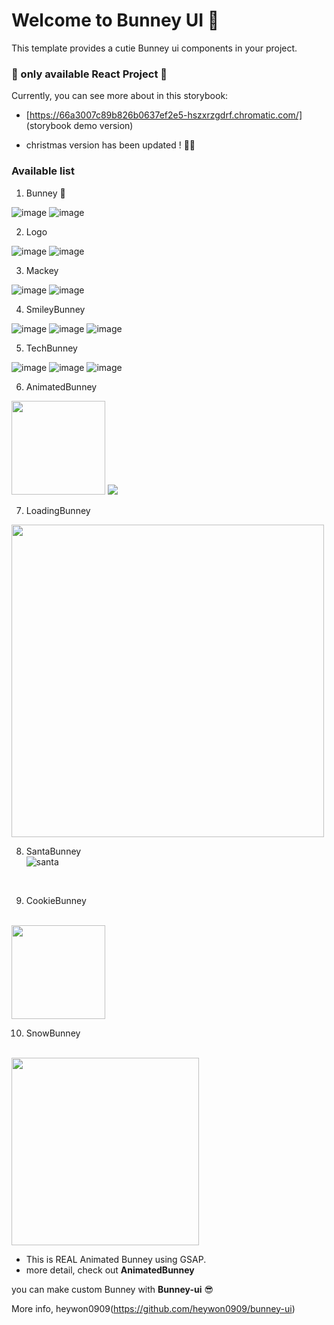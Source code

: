 # Welcome to Bunney UI 🐰

This template provides a cutie Bunney ui components in your project. <br/>

### 🛑 only available **React** Project 🛑

Currently, you can see more about in this storybook:

-   [https://66a3007c89b826b0637ef2e5-hszxrzgdrf.chromatic.com/] (storybook demo version)

-   christmas version has been updated ! 🧑‍🎄
### Available list

1. Bunney 🐰

![image](https://github.com/user-attachments/assets/95c119d9-c0b7-4bc6-aa97-068c00e187a1)
![image](https://github.com/user-attachments/assets/94620be2-3b36-46e8-8434-1fa24ad28136)

2. Logo

![image](https://github.com/user-attachments/assets/b83dab85-f092-4fd9-828e-d02ab5860093)
![image](https://github.com/user-attachments/assets/372f2f15-1169-4c92-b44f-e7670c9fe264)

3. Mackey

![image](https://github.com/user-attachments/assets/32510d35-7853-4562-bdf9-710d59f7ef30)
![image](https://github.com/user-attachments/assets/ac088a3f-7233-4ace-be99-2cf3733ce958)

4. SmileyBunney

![image](https://github.com/user-attachments/assets/93cc48a4-f007-4516-9af4-15f70220353c)
![image](https://github.com/user-attachments/assets/1b3d8d66-41be-468b-9c9b-e3c5e6e87fba)
![image](https://github.com/user-attachments/assets/9eb6e373-3f41-43fd-950f-6f074157c540)

5. TechBunney

![image](https://github.com/user-attachments/assets/0642a3ad-def9-46de-b9e9-6708e6f0a85b)
![image](https://github.com/user-attachments/assets/5445639e-3742-4c03-9f35-60efa0b92cc2)
![image](https://github.com/user-attachments/assets/b17a4d9f-15e8-4011-b52f-dda877503e89)

6. AnimatedBunney
<img src="https://github.com/user-attachments/assets/63ceb4d9-38d5-48c8-b9cf-63cb065ee811" width="150" height="150"/>
<img src="https://github.com/user-attachments/assets/92d71712-aad4-47fe-9e88-b8be0b8d9c7b" />
<br/>

7. LoadingBunney
<img src="https://github.com/user-attachments/assets/853808e5-5fb3-460b-82fe-4038780a8bb4" width="500" height="500"/>


8. SantaBunney
   <br/>
![santa](https://github.com/user-attachments/assets/2688a6de-e3e1-442e-bb94-8fe200bf7e9b)

<br/>

9. CookieBunney
<br/>
<img src="https://github.com/user-attachments/assets/dbd4307a-94bf-4956-a2e4-bb2b4d3728d7" width="150" height="150"/>

10. SnowBunney
<br/>
<img src="https://github.com/user-attachments/assets/1ae028dd-8b4f-401f-b3c2-eec17fcf8cef" width="300" height="300" />



  -   This is REAL Animated Bunney using GSAP.
  -   more detail, check out **AnimatedBunney**

you can make custom Bunney with **Bunney-ui** 😎

More info, heywon0909(https://github.com/heywon0909/bunney-ui)
